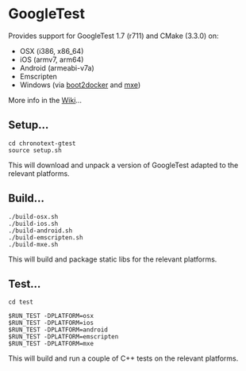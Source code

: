 # GoogleTest

Provides support for GoogleTest 1.7 (r711) and CMake (3.3.0) on:
- OSX (i386, x86_64)
- iOS (armv7, arm64)
- Android (armeabi-v7a)
- Emscripten
- Windows (via [boot2docker](http://boot2docker.io) and [mxe](http://mxe.cc))

More info in the [Wiki](https://github.com/arielm/chronotext-gtest/wiki)...

## Setup...
```
cd chronotext-gtest
source setup.sh
```
This will download and unpack a version of GoogleTest adapted to the relevant platforms.

## Build...
```
./build-osx.sh
./build-ios.sh
./build-android.sh
./build-emscripten.sh
./build-mxe.sh
```
This will build and package static libs for the relevant platforms.

## Test...
```
cd test

$RUN_TEST -DPLATFORM=osx
$RUN_TEST -DPLATFORM=ios
$RUN_TEST -DPLATFORM=android
$RUN_TEST -DPLATFORM=emscripten
$RUN_TEST -DPLATFORM=mxe
```
This will build and run a couple of C++ tests on the relevant platforms.
